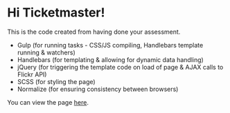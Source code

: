 # Hi Ticketmaster!

This is the code created from having done your assessment.

- Gulp (for running tasks - CSS/JS compiling, Handlebars template running & watchers)
- Handlebars (for templating & allowing for dynamic data handling)
- jQuery (for triggering the template code on load of page & AJAX calls to Flickr API)
- SCSS (for styling the page)
- Normalize (for ensuring consistency between browsers)

You can view the page [here](https://rawgit.com/timreaper/Ticketmaster/master/dist/index.html).